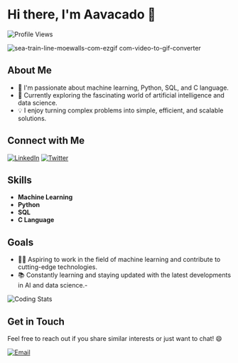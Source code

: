 
# Hi there, I'm Aavacado 👋
![Profile Views](https://komarev.com/ghpvc/?username=aavvvacado&color=blue)


![sea-train-line-moewalls-com-ezgif com-video-to-gif-converter](https://github.com/aavvvacado/aavvvacado/assets/155164170/7be25ebd-ba9f-4bd5-93f1-5c9ecff022df)


## About Me

- 🌱 I'm passionate about machine learning, Python, SQL, and C language.
- 🔭 Currently exploring the fascinating world of artificial intelligence and data science.
- 💡 I enjoy turning complex problems into simple, efficient, and scalable solutions.

## Connect with Me

[![LinkedIn](https://img.shields.io/badge/LinkedIn-Connect-blue)](https://www.linkedin.com/in/vishal-pratap-singh-163280279/)
[![Twitter](https://img.shields.io/badge/Twitter-Follow-blue)](https://twitter.com/aavvvacado)


## Skills

- **Machine Learning**
- **Python**
- **SQL**
- **C Language**


## Goals

- 👨‍💻 Aspiring to work in the field of machine learning and contribute to cutting-edge technologies.
- 📚 Constantly learning and staying updated with the latest developments in AI and data science.-
 
![Coding Stats](https://github-readme-stats.vercel.app/api?username=aavvvacado&show_icons=true&hide_title=true&count_private=true&hide=prs&theme=radical)

## Get in Touch

Feel free to reach out if you share similar interests or just want to chat! 😄

[![Email](https://img.shields.io/badge/Email-Contact%20Me-red)](mailto:ashking.vp123@gmail.com)

